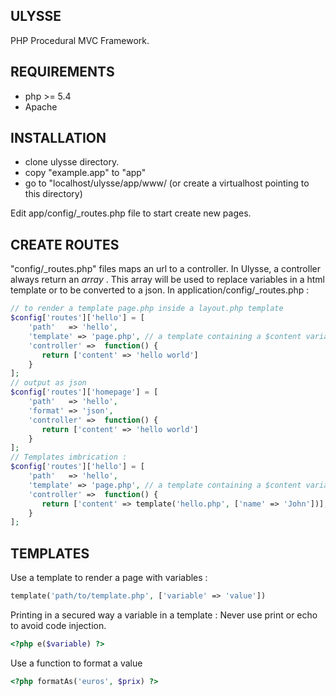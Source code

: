 ULYSSE
------------

PHP Procedural MVC Framework.

REQUIREMENTS
-------------

* php >= 5.4
* Apache

INSTALLATION
-------------

* clone ulysse directory.
* copy "example.app" to "app"
* go to "localhost/ulysse/app/www/ (or create a virtualhost pointing to this directory)

Edit app/config/_routes.php file to start create new pages.

CREATE ROUTES
--------------

"config/_routes.php" files maps an url to a controller.
In Ulysse, a controller always return an *array* .
This array will be used to replace variables in a html template
or to be converted to a json.
In application/config/_routes.php :

```php
// to render a template page.php inside a layout.php template
$config['routes']['hello'] = [
    'path'   => 'hello',
    'template' => 'page.php', // a template containing a $content variable.
    'controller' =>  function() {
       return ['content' => 'hello world']
    }
];
// output as json
$config['routes']['homepage'] = [
    'path'   => 'hello',
    'format' => 'json',
    'controller' =>  function() {
       return ['content' => 'hello world']
    }
];
// Templates imbrication :
$config['routes']['hello'] = [
    'path'   => 'hello',
    'template' => 'page.php', // a template containing a $content variable.
    'controller' =>  function() {
       return ['content' => template('hello.php', ['name' => 'John'])];
    }
];
```

TEMPLATES
---------------

Use a template to render a page with variables :
```php
template('path/to/template.php', ['variable' => 'value'])
```

Printing in a secured way a variable in a template :
Never use print or echo to avoid code injection.
```php
<?php e($variable) ?>
```

Use a function to format a value
```php
<?php formatAs('euros', $prix) ?>
```

